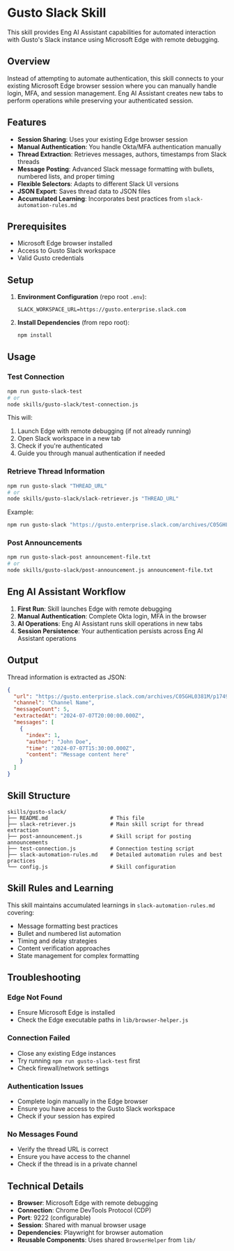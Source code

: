 # Gusto Slack Skill

This skill provides Eng AI Assistant capabilities for automated interaction with Gusto's Slack instance using Microsoft Edge with remote debugging.

## Overview

Instead of attempting to automate authentication, this skill connects to your existing Microsoft Edge browser session where you can manually handle login, MFA, and session management. Eng AI Assistant creates new tabs to perform operations while preserving your authenticated session.

## Features

- **Session Sharing**: Uses your existing Edge browser session
- **Manual Authentication**: You handle Okta/MFA authentication manually
- **Thread Extraction**: Retrieves messages, authors, timestamps from Slack threads
- **Message Posting**: Advanced Slack message formatting with bullets, numbered lists, and proper timing
- **Flexible Selectors**: Adapts to different Slack UI versions
- **JSON Export**: Saves thread data to JSON files
- **Accumulated Learning**: Incorporates best practices from `slack-automation-rules.md`

## Prerequisites

- Microsoft Edge browser installed
- Access to Gusto Slack workspace
- Valid Gusto credentials

## Setup

1. **Environment Configuration** (repo root `.env`):
   ```env
   SLACK_WORKSPACE_URL=https://gusto.enterprise.slack.com
   ```

2. **Install Dependencies** (from repo root):
   ```bash
   npm install
   ```

## Usage

### Test Connection

```bash
npm run gusto-slack-test
# or
node skills/gusto-slack/test-connection.js
```

This will:
1. Launch Edge with remote debugging (if not already running)
2. Open Slack workspace in a new tab
3. Check if you're authenticated
4. Guide you through manual authentication if needed

### Retrieve Thread Information

```bash
npm run gusto-slack "THREAD_URL"
# or
node skills/gusto-slack/slack-retriever.js "THREAD_URL"
```

Example:
```bash
npm run gusto-slack "https://gusto.enterprise.slack.com/archives/C05GHL0381M/p1749775659622829"
```

### Post Announcements

```bash
npm run gusto-slack-post announcement-file.txt
# or
node skills/gusto-slack/post-announcement.js announcement-file.txt
```

## Eng AI Assistant Workflow

1. **First Run**: Skill launches Edge with remote debugging
2. **Manual Authentication**: Complete Okta login, MFA in the browser
3. **AI Operations**: Eng AI Assistant runs skill operations in new tabs
4. **Session Persistence**: Your authentication persists across Eng AI Assistant operations

## Output

Thread information is extracted as JSON:

```json
{
  "url": "https://gusto.enterprise.slack.com/archives/C05GHL0381M/p1749775659622829",
  "channel": "Channel Name",
  "messageCount": 5,
  "extractedAt": "2024-07-07T20:00:00.000Z",
  "messages": [
    {
      "index": 1,
      "author": "John Doe",
      "time": "2024-07-07T15:30:00.000Z",
      "content": "Message content here"
    }
  ]
}
```

## Skill Structure

```
skills/gusto-slack/
├── README.md                    # This file
├── slack-retriever.js           # Main skill script for thread extraction
├── post-announcement.js         # Skill script for posting announcements
├── test-connection.js           # Connection testing script
├── slack-automation-rules.md    # Detailed automation rules and best practices
└── config.js                    # Skill configuration
```

## Skill Rules and Learning

This skill maintains accumulated learnings in `slack-automation-rules.md` covering:
- Message formatting best practices
- Bullet and numbered list automation
- Timing and delay strategies
- Content verification approaches
- State management for complex formatting

## Troubleshooting

### Edge Not Found
- Ensure Microsoft Edge is installed
- Check the Edge executable paths in `lib/browser-helper.js`

### Connection Failed
- Close any existing Edge instances
- Try running `npm run gusto-slack-test` first
- Check firewall/network settings

### Authentication Issues
- Complete login manually in the Edge browser
- Ensure you have access to the Gusto Slack workspace
- Check if your session has expired

### No Messages Found
- Verify the thread URL is correct
- Ensure you have access to the channel
- Check if the thread is in a private channel

## Technical Details

- **Browser**: Microsoft Edge with remote debugging
- **Connection**: Chrome DevTools Protocol (CDP)
- **Port**: 9222 (configurable)
- **Session**: Shared with manual browser usage
- **Dependencies**: Playwright for browser automation
- **Reusable Components**: Uses shared `BrowserHelper` from `lib/` 